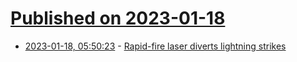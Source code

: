 # [Published on 2023-01-18](index.md)

* [2023-01-18, 05:50:23](https://news.ycombinator.com/item?id=34423813) - [Rapid-fire laser diverts lightning strikes](https://www.nature.com/articles/d41586-023-00080-7)
